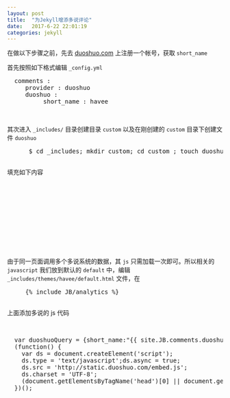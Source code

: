 ```yaml
---  
layout: post  
title:  "为Jekyll增添多说评论"  
date:   2017-6-22 22:01:19  
categories: jekyll  
---  
```

在做以下步骤之前，先去 [duoshuo.com](https://duoshuo.com) 上注册一个帐号，获取 `short_name`

首先按照如下格式编辑 `_config.yml`


<pre class="brush:java;">
  comments :
     provider : duoshuo
     duoshuo :
          short_name : havee
          
          </pre>
        
    
其次进入 `_includes/` 目录创建目录 `custom` 以及在刚创建的 `custom` 目录下创建文件 `duoshuo`    


   <pre class="brush:bash shell;">
      $ cd _includes; mkdir custom; cd custom ; touch duoshuo
   </pre>
 
 填充如下内容
 
 <pre class="brush:bash shell;"> 
    <!-- Duoshuo Comment BEGIN -->
     <div id="comments">
        <div class="ds-thread" {% if page.id %}data-thread-key="{{ page.id }}"{% endif %}  data-title="{% if page.title %}{{ page.title }} - {% endif %}{{ site.title }}"></div>
    </div>
  <!-- Duoshuo Comment END -->
  </pre>
 
 由于同一页面调用多个多说系统的数据，其 `js` 只需加载一次即可。所以相关的 `javascript` 我们放到默认的 `default` 中，编辑 `_includes/themes/havee/default.html` 文件，在
 
   <pre class="brush:bash shell;">
     {% include JB/analytics %}
   </pre>
上面添加多说的 js 代码   
 
 <pre class="brush:javascript;">
  <!--多说js加载开始，一个页面只需要加载一次 -->

  var duoshuoQuery = {short_name:"{{ site.JB.comments.duoshuo.short_name }}"};
  (function() {
    var ds = document.createElement('script');
    ds.type = 'text/javascript';ds.async = true;
    ds.src = 'http://static.duoshuo.com/embed.js';
    ds.charset = 'UTF-8';
    (document.getElementsByTagName('head')[0] || document.getElementsByTagName('body')[0]).appendChild(ds);
  })();

<!--多说js加载结束，一个页面只需要加载一次 -->
          
          </pre>
    


